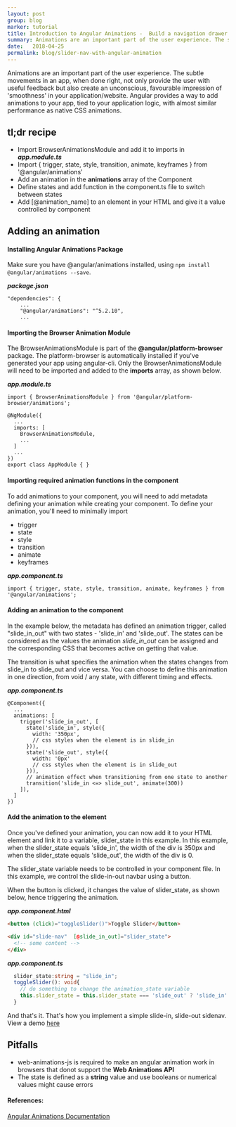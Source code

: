 ```yaml
---
layout: post
group: blog
marker: tutorial
title: Introduction to Angular Animations -  Build a navigation drawer
summary: Animations are an important part of the user experience. The subtle movements in an app, when done right, not only provide the user with useful feedback but also create an unconscious, favourable impression of 'smoothness' in your application/website. Angular provides a way to add animations to your app, tied to your application logic, with almost similar performance as native CSS animations.
date:   2018-04-25
permalink: blog/slider-nav-with-angular-animation
---
```


Animations are an important part of the user experience. The subtle movements in an app, when done right, not only provide the user with useful feedback but also create an unconscious, favourable impression of 'smoothness' in your application/website. Angular provides a way to add animations to your app, tied to your application logic, with almost similar performance as native CSS animations.


## tl;dr recipe
- Import BrowserAnimationsModule and add it to imports in ***app.module.ts***
- Import { trigger, state, style, transition, animate, keyframes } from '@angular/animations'
- Add an animation in the **animations** array of the Component
- Define states and add function in the component.ts file to switch between states
- Add [@animation_name] to an element in your HTML and give it a value controlled by component

## Adding an animation

#### Installing Angular Animations Package
Make sure you have @angular/animations installed, using ``` npm install @angular/animations --save ```.

***package.json***
```
"dependencies": {
    ...
    "@angular/animations": "^5.2.10",
    ...

```

#### Importing the Browser Animation Module
The BrowserAnimationsModule is part of the **@angular/platform-browser** package. The platform-browser is automatically installed if you've generated your app using angular-cli. Only the BrowserAnimationsModule will need to be imported and added to the **imports** array, as shown below.

***app.module.ts***
```
import { BrowserAnimationsModule } from '@angular/platform-browser/animations';

@NgModule({
  ...
  imports: [
    BrowserAnimationsModule,
    ...
  ]
  ...
})
export class AppModule { }
```


#### Importing required animation functions in the component

To add animations to your component, you will need to add metadata defining your animation while creating your component. To define your animation, you'll need to minimally import
  - trigger
  - state
  - style
  - transition
  - animate
  - keyframes

***app.component.ts***
```
import { trigger, state, style, transition, animate, keyframes } from '@angular/animations';
```

#### Adding an animation to the component
In the example below, the metadata has defined an animation trigger, called "slide_in_out" with two states - 'slide_in' and 'slide_out'. The states can be considered as the values the animation *slide_in_out* can be assigned and the corresponding CSS that becomes active on getting that value.

The transition is what specifies the animation when the states changes from slide_in to slide_out and vice versa. You can choose to define this animation in one direction, from void / any state, with different timing and effects.

***app.component.ts***
```
@Component({
  ...
  animations: [
    trigger('slide_in_out', [
      state('slide_in', style({
        width: '350px',
        // css styles when the element is in slide_in
      })),
      state('slide_out', style({
        width: '0px'
        // css styles when the element is in slide_out
      })),
      // animation effect when transitioning from one state to another
      transition('slide_in <=> slide_out', animate(300))
    ]),
  ]
})
```


#### Add the animation to the element

Once you've defined your animation, you can now add it to your HTML element and link it to a variable, slider_state in this example. In this example, when the slider_state equals 'slide_in', the width of the div is 350px and when the slider_state equals 'slide_out', the width of the div is 0.

The slider_state variable needs to be controlled in your component file. In this example, we control the slide-in-out navbar using a button.

When the button is clicked, it changes the value of slider_state, as shown below, hence triggering the animation.

***app.component.html***
```html
<button (click)="toggleSlider()">Toggle Slider</button>

<div id="slide-nav"  [@slide_in_out]="slider_state">
  <!-- some content -->
</div>
```



***app.component.ts***
```ts
  slider_state:string = "slide_in";
  toggleSlider(): void{
    // do something to change the animation_state variable
    this.slider_state = this.slider_state === 'slide_out' ? 'slide_in' : 'slide_out';
  }
```


And that's it. That's how you implement a simple slide-in, slide-out sidenav. View a demo [here](https://stackblitz.com/edit/angular-slide-nav?file=app%2Fapp.module.ts)


## Pitfalls

- web-animations-js is required to make an angular animation work in browsers that donot support the **Web Animations API**
- The state is defined as a **string** value and use booleans or numerical values might cause errors


#### References:
[Angular Animations Documentation](https://angular.io/guide/animations)
